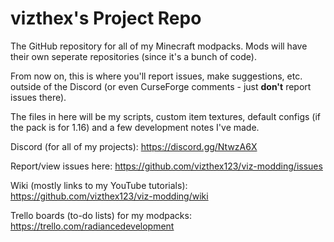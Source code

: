 # vizthex's Project Repo
The GitHub repository for all of my Minecraft modpacks. Mods will have their own seperate repositories (since it's a bunch of code).
 
From now on, this is where you'll report issues, make suggestions, etc. outside of the Discord (or even CurseForge comments - just **don't** report issues there).

The files in here will be my scripts, custom item textures, default configs (if the pack is for 1.16) and a few development notes I've made.

Discord (for all of my projects): https://discord.gg/NtwzA6X

Report/view issues here: https://github.com/vizthex123/viz-modding/issues

Wiki (mostly links to my YouTube tutorials): https://github.com/vizthex123/viz-modding/wiki

Trello boards (to-do lists) for my modpacks: https://trello.com/radiancedevelopment
